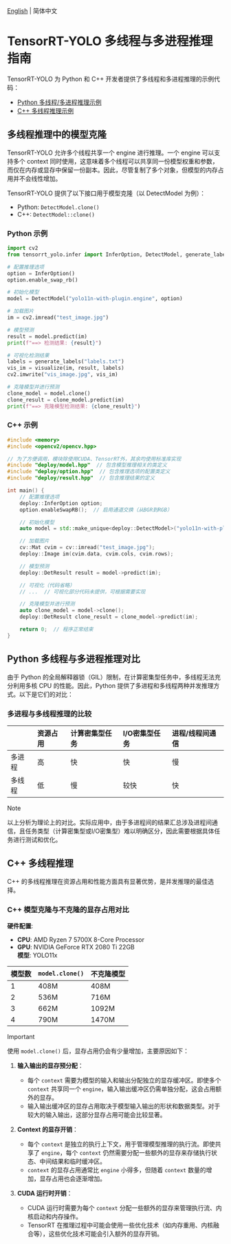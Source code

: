 [English](README.en.md) | 简体中文

# TensorRT-YOLO 多线程与多进程推理指南

TensorRT-YOLO 为 Python 和 C++ 开发者提供了多线程和多进程推理的示例代码：

- [Python 多线程/多进程推理示例](./mutli_thread_process.py)
- [C++ 多线程推理示例](./mutli_thread.cpp)

## 多线程推理中的模型克隆

TensorRT-YOLO 允许多个线程共享一个 engine 进行推理。一个 engine 可以支持多个 context 同时使用，这意味着多个线程可以共享同一份模型权重和参数，而仅在内存或显存中保留一份副本。因此，尽管复制了多个对象，但模型的内存占用并不会线性增加。

TensorRT-YOLO 提供了以下接口用于模型克隆（以 DetectModel 为例）：

- Python: `DetectModel.clone()`
- C++: `DetectModel::clone()`

### Python 示例

```python
import cv2
from tensorrt_yolo.infer import InferOption, DetectModel, generate_labels, visualize

# 配置推理选项
option = InferOption()
option.enable_swap_rb()

# 初始化模型
model = DetectModel("yolo11n-with-plugin.engine", option)

# 加载图片
im = cv2.imread("test_image.jpg")

# 模型预测
result = model.predict(im)
print(f"==> 检测结果: {result}")

# 可视化检测结果
labels = generate_labels("labels.txt")
vis_im = visualize(im, result, labels)
cv2.imwrite("vis_image.jpg", vis_im)

# 克隆模型并进行预测
clone_model = model.clone()
clone_result = clone_model.predict(im)
print(f"==> 克隆模型检测结果: {clone_result}")
```

### C++ 示例

```cpp
#include <memory>
#include <opencv2/opencv.hpp>

// 为了方便调用，模块除使用CUDA、TensorRT外，其余均使用标准库实现
#include "deploy/model.hpp"  // 包含模型推理相关的类定义
#include "deploy/option.hpp"  // 包含推理选项的配置类定义
#include "deploy/result.hpp"  // 包含推理结果的定义

int main() {
    // 配置推理选项
    deploy::InferOption option;
    option.enableSwapRB();  // 启用通道交换（从BGR到RGB）

    // 初始化模型
    auto model = std::make_unique<deploy::DetectModel>("yolo11n-with-plugin.engine", option);

    // 加载图片
    cv::Mat cvim = cv::imread("test_image.jpg");
    deploy::Image im(cvim.data, cvim.cols, cvim.rows);

    // 模型预测
    deploy::DetResult result = model->predict(im);

    // 可视化（代码省略）
    // ...  // 可视化部分代码未提供，可根据需要实现

    // 克隆模型并进行预测
    auto clone_model = model->clone();
    deploy::DetResult clone_result = clone_model->predict(im);

    return 0;  // 程序正常结束
}
```

## Python 多线程与多进程推理对比

由于 Python 的全局解释器锁（GIL）限制，在计算密集型任务中，多线程无法充分利用多核 CPU 的性能。因此，Python 提供了多进程和多线程两种并发推理方式。以下是它们的对比：

### 多进程与多线程推理的比较

|     | 资源占用 | 计算密集型任务 | I/O密集型任务 | 进程/线程间通信 |
|:-------|:------|:----------|:----------|:----------|
| 多进程   | 高 | 快 | 快 | 慢|
| 多线程   | 低 | 慢 | 较快 |快|

> [!NOTE]
>
> 以上分析为理论上的对比。实际应用中，由于多进程间的结果汇总涉及进程间通信，且任务类型（计算密集型或I/O密集型）难以明确区分，因此需要根据具体任务进行测试和优化。

## C++ 多线程推理 

C++ 的多线程推理在资源占用和性能方面具有显著优势，是并发推理的最佳选择。

### C++ 模型克隆与不克隆的显存占用对比

**硬件配置**:
- **CPU**: AMD Ryzen 7 5700X 8-Core Processor  
- **GPU**: NVIDIA GeForce RTX 2080 Ti 22GB  
**模型**: YOLO11x

| 模型数 | `model.clone()` | 不克隆模型 |
|:---   |:-----           |:-----    |
|1      |408M             |408M      |
|2      |536M             |716M      |
|3      |662M             |1092M      |
|4      |790M             |1470M      |

> [!IMPORTANT]
>
> 使用 `model.clone()` 后，显存占用仍会有少量增加，主要原因如下：
>
> 1. **输入输出的显存预分配**：
>    - 每个 `context` 需要为模型的输入和输出分配独立的显存缓冲区。即使多个 `context` 共享同一个 `engine`，输入输出缓冲区仍需单独分配，这会占用额外的显存。
>    - 输入输出缓冲区的显存占用取决于模型输入输出的形状和数据类型。对于较大的输入输出，这部分显存占用可能会比较显著。
>
> 2. **Context 的显存开销**：
>    - 每个 `context` 是独立的执行上下文，用于管理模型推理的执行流。即使共享了 `engine`，每个 `context` 仍然需要分配一些额外的显存来存储执行状态、中间结果和临时缓冲区。
>    - `context` 的显存占用通常比 `engine` 小得多，但随着 `context` 数量的增加，显存占用也会逐渐增加。
>
> 3. **CUDA 运行时开销**：
>    - CUDA 运行时需要为每个 `context` 分配一些额外的显存来管理执行流、内核启动和内存操作。
>    - TensorRT 在推理过程中可能会使用一些优化技术（如内存重用、内核融合等），这些优化技术可能会引入额外的显存开销。
